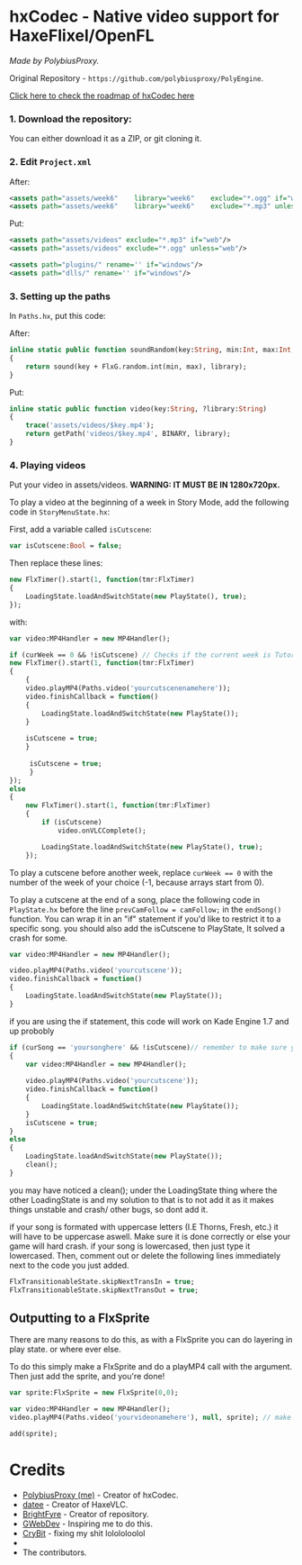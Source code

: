 # hxCodec - Native video support for HaxeFlixel/OpenFL
*Made by PolybiusProxy.*

Original Repository - `https://github.com/polybiusproxy/PolyEngine`.

[Click here to check the roadmap of hxCodec here](https://github.com/brightfyregit/Friday-Night-Funkin-Mp4-Video-Support/projects/1)
  
### 1. Download the repository:
You can either download it as a ZIP,
or git cloning it.

### 2. Edit `Project.xml`

After:

```xml
<assets path="assets/week6"    library="week6"    exclude="*.ogg" if="web"/>
<assets path="assets/week6"    library="week6"    exclude="*.mp3" unless="web"/>
```

Put:

```xml
<assets path="assets/videos" exclude="*.mp3" if="web"/>
<assets path="assets/videos" exclude="*.ogg" unless="web"/>

<assets path="plugins/" rename='' if="windows"/>
<assets path="dlls/" rename='' if="windows"/>
```

### 3. Setting up the paths

In `Paths.hx`, put this code:

After:
```haxe	
inline static public function soundRandom(key:String, min:Int, max:Int, ?library:String)
{
	return sound(key + FlxG.random.int(min, max), library);
}
```

Put:
```haxe
inline static public function video(key:String, ?library:String)
{
	trace('assets/videos/$key.mp4');
	return getPath('videos/$key.mp4', BINARY, library);
}
```

### 4. Playing videos

Put your video in assets/videos.
**WARNING: IT MUST BE IN 1280x720px.**

To play a video at the beginning of a week in Story Mode, add the following code in `StoryMenuState.hx`:

First, add a variable called `isCutscene`:

```haxe
var isCutscene:Bool = false;
```

Then replace these lines:

```haxe 
new FlxTimer().start(1, function(tmr:FlxTimer)
{
	LoadingState.loadAndSwitchState(new PlayState(), true);
});
```

with:

```haxe
var video:MP4Handler = new MP4Handler();

if (curWeek == 0 && !isCutscene) // Checks if the current week is Tutorial.
new FlxTimer().start(1, function(tmr:FlxTimer)
{
	{
	video.playMP4(Paths.video('yourcutscenenamehere'));
	video.finishCallback = function()
	{
		LoadingState.loadAndSwitchState(new PlayState());
	}
					
	isCutscene = true;
	}
    
   	 isCutscene = true;
	 }
});
else
{
    new FlxTimer().start(1, function(tmr:FlxTimer)
    {
        if (isCutscene)
            video.onVLCComplete();

        LoadingState.loadAndSwitchState(new PlayState(), true);
    });
```

To play a cutscene before another week, replace `curWeek == 0` with the number of the week of your choice (-1, because arrays start from 0).

To play a cutscene at the end of a song, place the following code in `PlayState.hx` before the line `prevCamFollow = camFollow;` in the `endSong()` function. You can wrap it in an "if" statement if you'd like to restrict it to a specific song.
you should also add the isCutscene to PlayState, It solved a crash for some.

```haxe
var video:MP4Handler = new MP4Handler();

video.playMP4(Paths.video('yourcutscene'));
video.finishCallback = function()
{
	LoadingState.loadAndSwitchState(new PlayState());
}
```
if you are using the if statement, this code will work on Kade Engine 1.7 and up probobly 
```haxe
if (curSong == 'yoursonghere' && !isCutscene)// remember to make sure your song is Uppercased or lowercased!!!
{	
	var video:MP4Handler = new MP4Handler();
	
	video.playMP4(Paths.video('yourcutscene'));
	video.finishCallback = function()
	{
		LoadingState.loadAndSwitchState(new PlayState());
	}
	isCutscene = true;
}
else
{
	LoadingState.loadAndSwitchState(new PlayState());
	clean();
}

```
you may have noticed a clean(); under the LoadingState thing where the other LoadingState is and my solution to that is to not add it as it makes things unstable and crash/ other bugs, so dont add it.

if your song is formated with uppercase letters (I.E Thorns, Fresh, etc.) it will have to be uppercase aswell. Make sure it is done correctly or else your game will hard crash.
if your song is lowercased, then just type it lowercased.
Then, comment out or delete the following lines immediately next to the code you just added.

```haxe
FlxTransitionableState.skipNextTransIn = true;
FlxTransitionableState.skipNextTransOut = true;
```

## Outputting to a FlxSprite

There are many reasons to do this, as with a FlxSprite you can do layering in play state. or where ever else.

To do this simply make a FlxSprite and do a playMP4 call with the argument. Then just add the sprite, and you're done!


```haxe
var sprite:FlxSprite = new FlxSprite(0,0);

var video:MP4Handler = new MP4Handler();
video.playMP4(Paths.video('yourvideonamehere'), null, sprite); // make the transition null so it doesn't take you out of this state

add(sprite);
```

# Credits

- [PolybiusProxy (me)](https://github.com/polybiusproxy) - Creator of hxCodec.
- [datee]() - Creator of HaxeVLC.
- [BrightFyre](https://github.com/brightfyregit) - Creator of repository.
- [GWebDev](https://github.com/GrowtopiaFli) - Inspiring me to do this.
- [CryBit](https://github.com/CryBitDev) - fixing my shit lolololoolol
- 
- The contributors.
